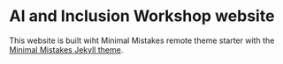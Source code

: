 # AI and Inclusion Workshop website

This website is built wiht Minimal Mistakes remote theme starter with the [Minimal Mistakes Jekyll theme](https://github.com/mmistakes/minimal-mistakes).
